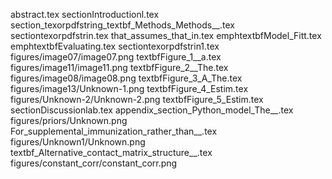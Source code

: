 abstract.tex
sectionIntroductionl.tex
section_texorpdfstring_textbf_Methods_Methods__.tex
sectiontexorpdfstrin.tex
that_assumes_that_in.tex
emphtextbfModel_Fitt.tex
emphtextbfEvaluating.tex
sectiontexorpdfstrin1.tex
figures/image07/image07.png
textbfFigure_1__a.tex
figures/image11/image11.png
textbfFigure_2__The.tex
figures/image08/image08.png
textbfFigure_3_A_The.tex
figures/image13/Unknown-1.png
textbfFigure_4_Estim.tex
figures/Unknown-2/Unknown-2.png
textbfFigure_5_Estim.tex
sectionDiscussionlab.tex
appendix_section_Python_model_The__.tex
figures/priors/Unknown.png
For_supplemental_immunization_rather_than__.tex
figures/Unknown1/Unknown.png
textbf_Alternative_contact_matrix_structure__.tex
figures/constant_corr/constant_corr.png
